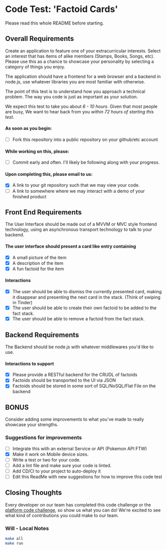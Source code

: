 # Code Test: 'Factoid Cards'

Please read this whole README before starting.

## Overall Requirements
Create an application to feature one of your extracurricular interests. Select an interest that has items of alike members (Stamps, Books, Songs, etc). Please use this as a chance to showcase your personality by selecting a category of things you enjoy.

The application should have a frontend for a web browser and a backend in node.js, use whatever libraries you are most familiar with otherwise.

The point of this test is to understand how you approach a technical problem. The way you code is just as important as your solution.

We expect this test to take you about *6 - 10 hours*. Given that most people are busy, We want to hear back from you *within 72 hours of starting this test*.

#### As soon as you begin:
* [ ] Fork this repository into a public repository on your github/etc account

#### While working on this, please:
* [ ] Commit early and often. I'll likely be following along with your progress.

#### Upon completing this, please email to us:
* [X] A link to your git repository such that we may view your code.
* [ ] A link to somewhere where we may interact with a demo of your finished product

## Front End Requirements

The User Interface should be made out of a MVVM or MVC style frontend technology, using an asynchronous transport technology to talk to your backend.

#### The user interface should present a card like entry containing
* [X] A small picture of the item
* [X] A description of the item
* [X] A fun factoid for the item

#### Interactions
* [X] The user should be able to dismiss the currently presented card, making it disappear and presenting the next card in the stack. (Think of swiping in Tinder)
* [X] The user should be able to create their own factoid to be added to the fact stack.
* [X] The user should be able to remove a factoid from the fact stack.

## Backend Requirements

The Backend should be node.js with whatever middlewares you'd like to use.

#### Interactions to support
* [X] Please provide a RESTful backend for the CRUDL of factoids
* [X] Factoids should be transported to the UI via JSON
* [X] Factoids should be stored in some sort of SQL/NoSQL/Flat File on the backend

## BONUS

Consider adding some improvements to what you've made to really showcase your strengths.

### Suggestions for improvements
* [ ] Integrate this with an external Service or API (Pokemon API FTW)
* [X] Make it work on Mobile device sizes. 
* [ ] Write a test or two for your code.
* [ ] Add a lint file and make sure your code is linted. 
* [ ] Add CD/CI to your project to auto-deploy it
* [ ] Edit this ReadMe with new suggestions for how to improve this code test

## Closing Thoughts

Every developer on our team has completed this code challenge or the [platform code challenge](https://github.com/ultamatt/linuxtest), so show us what you can do! We're excited to see what kind of contributions you could make to our team. 


### Will - Local Notes

```bash
make all
make run
```


